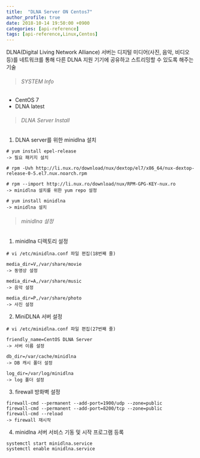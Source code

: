 ```yaml
---
title:  "DLNA Server ON Centos7"
author_profile: true
date: 2018-10-14 19:50:00 +0900
categories: [api-reference]
tags: [api-reference,Linux,Centos]
---
```


DLNA(Digital Living Network Alliance) 서버는 디지털 미디어(사진, 음악, 비디오 등)를 네트워크를 통해 다른 DLNA 지원 기기에 공유하고 스트리밍할 수 있도록 해주는 기술

> ###### SYSTEM Info
- CentOS 7
- DLNA latest

> ###### DLNA Server Install

1. DLNA server를 위한 minidlna 설치

````
# yum install epel-release
-> 필요 패키지 설치

# rpm -Uvh http://li.nux.ro/download/nux/dextop/el7/x86_64/nux-dextop-release-0-5.el7.nux.noarch.rpm

# rpm --import http://li.nux.ro/download/nux/RPM-GPG-KEY-nux.ro
-> minidlna 설치를 위한 yum repo 설정

# yum install minidlna
-> minidlna 설치
````

> ###### minidlna 설정
   
1. minidlna 디렉토리 설정
````
# vi /etc/minidlna.conf 파일 편집(18번째 줄) 

media_dir=V,/var/share/movie
-> 동영상 설정
   
media_dir=A,/var/share/music
-> 음악 설정
   
media_dir=P,/var/share/photo
-> 사진 설정
````
   
2. MiniDLNA 서버 설정
````
# vi /etc/minidlna.conf 파일 편집(27번째 줄)
   
friendly_name=CentOS DLNA Server
-> 서버 이름 설정
   
db_dir=/var/cache/minidlna
-> DB 캐시 폴더 설정
   
log_dir=/var/log/minidlna
-> log 폴더 설정
````

3. firewall 방화벽 설정
   
````
firewall-cmd --permanent --add-port=1900/udp --zone=public
firewall-cmd --permanent --add-port=8200/tcp --zone=public
firewall-cmd --reload
-> firewall 재시작
````

4. minidlna 서버 서비스 기동 및 시작 프로그램 등록
   
````
systemctl start minidlna.service
systemctl enable minidlna.service
````
